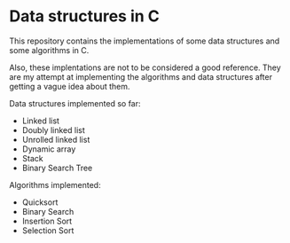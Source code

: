 # Data structures in C

This repository contains the implementations of some data structures and some algorithms in C.

Also, these implentations are not to be considered a good reference. They are my attempt at implementing
the algorithms and data structures after getting a vague idea about them.

Data structures implemented so far:

- Linked list
- Doubly linked list
- Unrolled linked list
- Dynamic array
- Stack
- Binary Search Tree

Algorithms implemented:

- Quicksort
- Binary Search
- Insertion Sort
- Selection Sort
